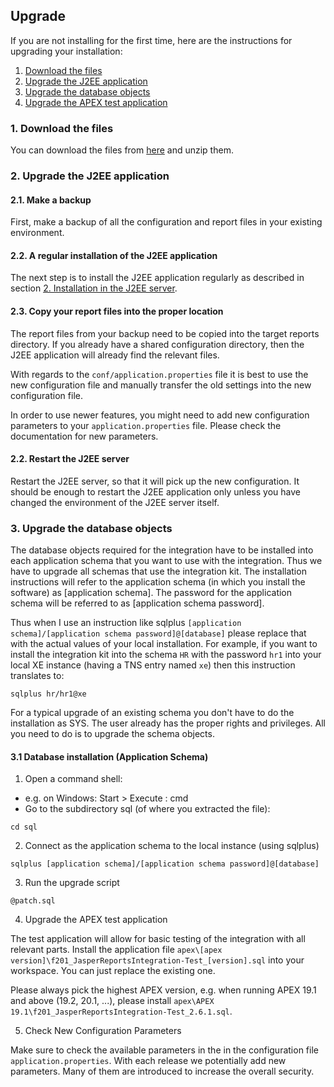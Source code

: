 ## <a name="install.upgrade"></a>Upgrade

If you are not installing for the first time, here are the instructions for upgrading your installation:

1. [Download the files](#install.upgrade.download)
2. [Upgrade the J2EE application](#install.upgrade.installJ2EE)
3. [Upgrade the database objects](#install.upgrade.installDB)
4. [Upgrade the APEX test application](#install.upgrade.apex)

### <a name="install.upgrade.download"></a>1. Download the files

You can download the files from [here](https://github.com/daust/JasperReportsIntegration/releases) and unzip them.

### <a name="install.upgrade.installJ2EE"></a>2. Upgrade the J2EE application

#### 2.1. Make a backup

First, make a backup of all the configuration and report files in your existing environment.

#### 2.2. A regular installation of the J2EE application

The next step is to install the J2EE application regularly as described in section [2. Installation in the J2EE server](installation-full.md#install.installation.installJ2EE).

#### 2.3. Copy your report files into the proper location

The report files from your backup need to be copied into the target reports directory. If you already have a shared configuration directory, then the J2EE application will already find the relevant files.

With regards to the ``conf/application.properties`` file it is best to use the new configuration file and manually transfer the old settings into the new configuration file.

In order to use newer features, you might need to add new configuration parameters to your ``application.properties`` file. Please check the documentation for new parameters. 


#### 2.2. Restart the J2EE server

Restart the J2EE server, so that it will pick up the new configuration. It should be enough to restart the J2EE application only unless you have changed the environment of the J2EE server itself.

### 3. Upgrade the database objects

The database objects required for the integration have to be installed into each application schema that you want to use with the integration. Thus we have to upgrade all schemas that use the integration kit.
The installation instructions will refer to the application schema (in which you install the software) as [application schema]. The password for the application schema will be referred to as [application schema password].

Thus when I use an instruction like sqlplus ``[application schema]/[application schema password]@[database]`` please replace that with the actual values of your local installation. For example, if you want to install the integration kit into the schema ``HR`` with the password ``hr1`` into your local XE instance (having a TNS entry named ``xe``) then this instruction translates to:
```
sqlplus hr/hr1@xe
```

For a typical upgrade of an existing schema you don't have to do the installation as SYS. The user already has the proper rights and privileges. All you need to do is to upgrade the schema objects.

#### 3.1 Database installation (Application Schema)

1. Open a command shell:
  * e.g. on Windows: Start > Execute : cmd
  * Go to the subdirectory sql (of where you extracted the file):
```
cd sql
```

2. Connect as the application schema to the local instance (using sqlplus)
```
sqlplus [application schema]/[application schema password]@[database]
```

3. Run the upgrade script
```
@patch.sql
```

4. Upgrade the APEX test application

The test application will allow for basic testing of the integration with all relevant parts. Install the application file ``apex\[apex version]\f201_JasperReportsIntegration-Test_[version].sql`` into your workspace. 
You can just replace the existing one.

Please always pick the highest APEX version, e.g. when running APEX 19.1 and above (19.2, 20.1, ...), please install ``apex\APEX 19.1\f201_JasperReportsIntegration-Test_2.6.1.sql``.

5. Check New Configuration Parameters

Make sure to check the available parameters in the in the configuration file ``application.properties``. With each release we potentially add new parameters. Many of them are introduced to increase the overall security. 

